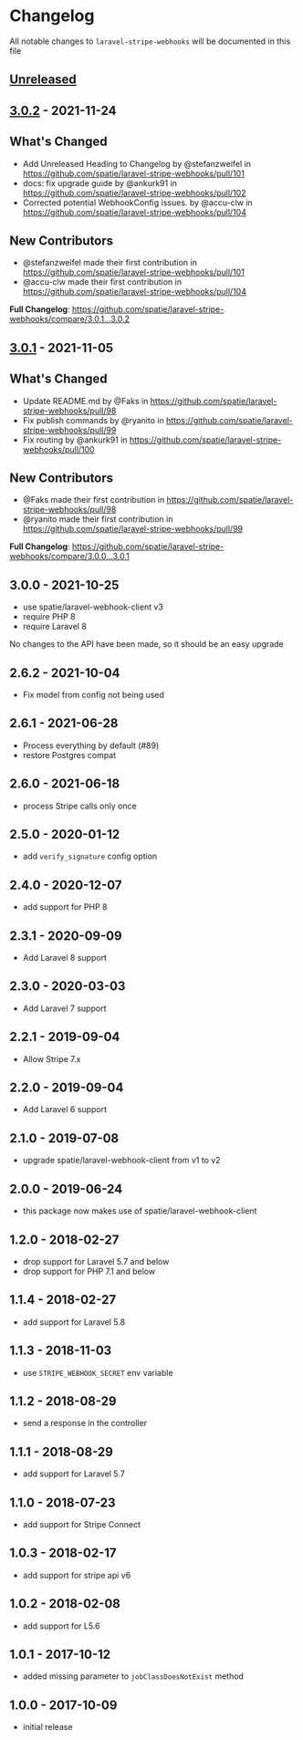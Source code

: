# Changelog

All notable changes to `laravel-stripe-webhooks` will be documented in this file

## [Unreleased](https://github.com/spatie/laravel-stripe-webhooks/compare/3.0.2...HEAD)

## [3.0.2](https://github.com/spatie/laravel-stripe-webhooks/compare/3.0.1...3.0.2) - 2021-11-24

## What's Changed

- Add Unreleased Heading to Changelog by @stefanzweifel in https://github.com/spatie/laravel-stripe-webhooks/pull/101
- docs: fix upgrade guide by @ankurk91 in https://github.com/spatie/laravel-stripe-webhooks/pull/102
- Corrected potential WebhookConfig issues. by @accu-clw in https://github.com/spatie/laravel-stripe-webhooks/pull/104

## New Contributors

- @stefanzweifel made their first contribution in https://github.com/spatie/laravel-stripe-webhooks/pull/101
- @accu-clw made their first contribution in https://github.com/spatie/laravel-stripe-webhooks/pull/104

**Full Changelog**: https://github.com/spatie/laravel-stripe-webhooks/compare/3.0.1...3.0.2

## [3.0.1](https://github.com/spatie/laravel-stripe-webhooks/compare/3.0.0...3.0.1) - 2021-11-05

## What's Changed

- Update README.md by @Faks in https://github.com/spatie/laravel-stripe-webhooks/pull/98
- Fix publish commands by @ryanito in https://github.com/spatie/laravel-stripe-webhooks/pull/99
- Fix routing by @ankurk91 in https://github.com/spatie/laravel-stripe-webhooks/pull/100

## New Contributors

- @Faks made their first contribution in https://github.com/spatie/laravel-stripe-webhooks/pull/98
- @ryanito made their first contribution in https://github.com/spatie/laravel-stripe-webhooks/pull/99

**Full Changelog**: https://github.com/spatie/laravel-stripe-webhooks/compare/3.0.0...3.0.1

## 3.0.0 - 2021-10-25

- use spatie/laravel-webhook-client v3
- require PHP 8
- require Laravel 8

No changes to the API have been made, so it should be an easy upgrade

## 2.6.2 - 2021-10-04

- Fix model from config not being used

## 2.6.1 - 2021-06-28

- Process everything by default (#89)
- restore Postgres compat

## 2.6.0 - 2021-06-18

- process Stripe calls only once

## 2.5.0 - 2020-01-12

- add `verify_signature` config option

## 2.4.0 - 2020-12-07

- add support for PHP 8

## 2.3.1 - 2020-09-09

- Add Laravel 8 support

## 2.3.0 - 2020-03-03

- Add Laravel 7 support

## 2.2.1 - 2019-09-04

- Allow Stripe 7.x

## 2.2.0 - 2019-09-04

- Add Laravel 6 support

## 2.1.0 - 2019-07-08

- upgrade spatie/laravel-webhook-client from v1 to v2

## 2.0.0 - 2019-06-24

- this package now makes use of spatie/laravel-webhook-client

## 1.2.0 - 2018-02-27

- drop support for Laravel 5.7 and below
- drop support for PHP 7.1 and below

## 1.1.4 - 2018-02-27

- add support for Laravel 5.8

## 1.1.3 - 2018-11-03

- use `STRIPE_WEBHOOK_SECRET` env variable

## 1.1.2 - 2018-08-29

- send a response in the controller

## 1.1.1 - 2018-08-29

- add support for Laravel 5.7

## 1.1.0 - 2018-07-23

- add support for Stripe Connect

## 1.0.3 - 2018-02-17

- add support for stripe api v6

## 1.0.2 - 2018-02-08

- add support for L5.6

## 1.0.1 - 2017-10-12

- added missing parameter to `jobClassDoesNotExist` method

## 1.0.0 - 2017-10-09

- initial release
